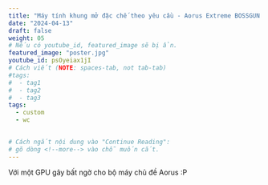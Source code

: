```yaml
---
title: "Máy tính khung mở đặc chế theo yêu cầu - Aorus Extreme BOSSGUN ver."
date: "2024-04-13"
draft: false
weight: 05
# Nếu có youtube_id, featured_image sẽ bị ẩn.
featured_image: "poster.jpg"
youtube_id: psOyeiax1jI
# Cách viết (NOTE: spaces-tab, not tab-tab)
#tags:
#  - tag1
#  - tag2
#  - tag3
tags:
  - custom
  - wc
 

# Cách ngắt nội dung vào "Continue Reading":
# gõ dòng <!--more--> vào chỗ muốn cắt.
---
```

Với một GPU gây bất ngờ cho bộ máy chủ đề Aorus :P